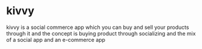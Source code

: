 # kivvy

kivvy is a social commerce app which you can buy and sell your products through it and the concept is 
buying product through socializing and the mix of a social app and an e-commerce app 
